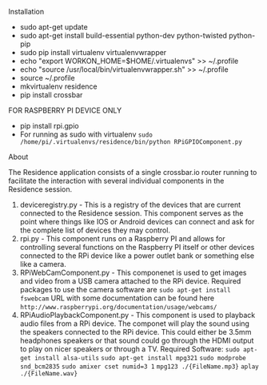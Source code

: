 Installation

   * sudo apt-get update
   * sudo apt-get install build-essential python-dev python-twisted python-pip
   * sudo pip install virtualenv virtualenvwrapper
   * echo "export WORKON_HOME=$HOME/.virtualenvs" >> ~/.profile
   * echo "source /usr/local/bin/virtualenvwrapper.sh" >> ~/.profile
   * source ~/.profile
   * mkvirtualenv residence
   * pip install crossbar

   FOR RASPBERRY PI DEVICE ONLY
   * pip install rpi.gpio
   * For running as sudo with virtualenv ```sudo /home/pi/.virtualenvs/residence/bin/python RPiGPIOComponent.py```
   
About

The Residence application consists of a single crossbar.io router running to facilitate the interaction with several individual
components in the Residence session.

1) deviceregistry.py - This is a registry of the devices that are current connected to the Residence session. This component serves as the point where things 
like IOS or Android devices can connect and ask for the complete list of devices they may control.
2) rpi.py - This component runs on a Raspberry PI and allows for controlling several functions on the Raspberry PI itself
or other devices connected to the RPi device like a power outlet bank or something else like a camera.
3) RPiWebCamComponent.py - This componenet is used to get images and video from a USB camera attached to the RPi device.
Required packages to use the camera software are ```sudo apt-get install fswebcam``` URL with some documentation can be
found here ```http://www.raspberrypi.org/documentation/usage/webcams/```
4) RPiAudioPlaybackComponent.py - This component is used to playback audio files from a RPi device. The componet will play
the sound using the speakers connected to the RPi device. This could either be 3.5mm headphones speakers or that sound could
go through the HDMI output to play on nicer speakers or through a TV.
Required Software:
```sudo apt-get install alsa-utils```
```sudo apt-get install mpg321```
```sudo modprobe snd_bcm2835```
```sudo amixer cset numid=3 1```
```mpg123 ./{FileName.mp3}```
```aplay ./{FileName.wav}```